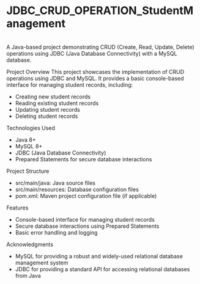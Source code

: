 # JDBC_CRUD_OPERATION_StudentManagement
<br>
A Java-based project demonstrating CRUD (Create, Read, Update, Delete) operations using JDBC (Java Database Connectivity) with a MySQL database.

Project Overview
This project showcases the implementation of CRUD operations using JDBC and MySQL. It provides a basic console-based interface for managing student records, including:

- Creating new student records
- Reading existing student records
- Updating student records
- Deleting student records

Technologies Used
- Java 8+
- MySQL 8+
- JDBC (Java Database Connectivity)
- Prepared Statements for secure database interactions

Project Structure
- src/main/java: Java source files
- src/main/resources: Database configuration files
- pom.xml: Maven project configuration file (if applicable)

Features
- Console-based interface for managing student records
- Secure database interactions using Prepared Statements
- Basic error handling and logging
  
Acknowledgments
- MySQL for providing a robust and widely-used relational database management system
- JDBC for providing a standard API for accessing relational databases from Java


